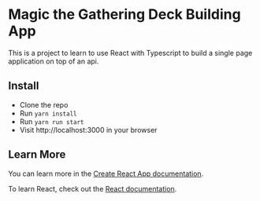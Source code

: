 # Magic the Gathering Deck Building App

This is a project to learn to use React with Typescript to build a single page application on top of an api.

## Install
* Clone the repo
* Run `yarn install`
* Run `yarn run start`
* Visit http://localhost:3000 in your browser

## Learn More

You can learn more in the [Create React App documentation](https://facebook.github.io/create-react-app/docs/getting-started).

To learn React, check out the [React documentation](https://reactjs.org/).
